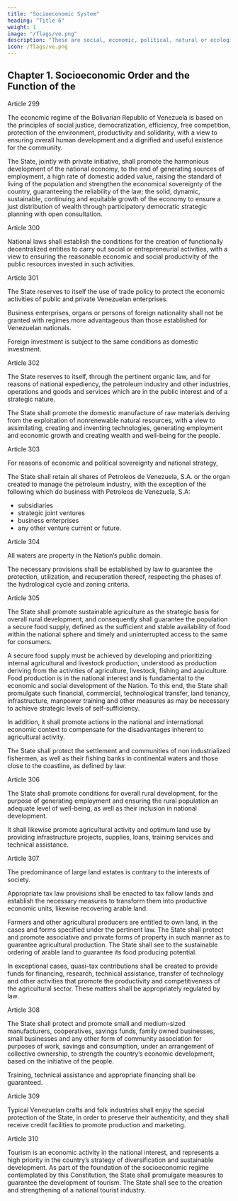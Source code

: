 ```yaml
---
title: "Socioeconomic System"
heading: "Title 6"
weight: 1
image: "/flags/ve.png"
description: "These are social, economic, political, natural or ecological circumstances which seriously affect the nation's security, institutions and citizens"
icon: /flags/ve.png
---
```




## Chapter 1. Socioeconomic Order and the Function of the


Article 299

The economic regime of the Bolivarian Republic of Venezuela is based on the principles of social justice, democratization, efficiency, free competition, protection of the environment, productivity and solidarity, with a view to ensuring overall human development and a dignified and useful existence for the community. 

The State, jointly with private initiative, shall promote the harmonious development of the national economy, to the end of generating sources of employment, a high rate of domestic added value, raising the standard of living of the population and strengthen the economical sovereignty of the country, guaranteeing the reliability of the law; the solid, dynamic, sustainable, continuing and equitable growth of the economy to ensure a just  distribution of wealth through participatory democratic strategic planning with open consultation.

Article 300

National laws shall establish the conditions for the creation of functionally decentralized entities to carry out social or entrepreneurial activities, with a view to ensuring the reasonable economic and social productivity of the public resources invested in such activities.

Article 301

The State reserves to itself the use of trade policy to protect the economic activities of public and private Venezuelan enterprises. 

Business enterprises, organs or persons of foreign nationality shall not be granted with regimes more advantageous than those established for Venezuelan nationals. 

Foreign investment is subject to the same conditions as domestic investment.


Article 302

The State reserves to itself, through the pertinent organic law, and for reasons of national expediency, the petroleum industry and other industries, operations and goods and services which are in the public interest and of a strategic nature. 

The State shall promote the domestic manufacture of raw materials deriving from the exploitation of nonrenewable natural resources, with a view to assimilating, creating and inventing technologies, generating employment and economic growth and creating wealth and well-being for the people.


Article 303

For reasons of economic and political sovereignty and national strategy, 

The State shall retain all shares of Petroleos de Venezuela, S.A. or the organ created to manage the petroleum industry, with the exception of the following which do business with Petroleos de Venezuela, S.A:
- subsidiaries
- strategic joint ventures
- business enterprises
- any other venture current or future.


Article 304

All waters are property in the Nation’s public domain. 

The necessary provisions shall be established by law to guarantee the protection, utilization, and recuperation thereof, respecting the phases of the hydrological cycle and zoning criteria.


Article 305

The State shall promote sustainable agriculture as the strategic basis for overall rural development, and consequently shall guarantee the population a secure food supply, defined as the sufficient and stable availability of food within the national sphere and timely and uninterrupted access to the same for consumers. 

A secure food supply must be achieved by developing and prioritizing internal agricultural and livestock production, understood as production deriving from the activities of agriculture, livestock, fishing and aquiculture. Food production is in the national interest and is fundamental to the economic and social development of the Nation. To this end, the State shall promulgate such financial, commercial, technological transfer, land tenancy, infrastructure, manpower training and other measures as may be necessary to achieve strategic levels of self-sufficiency. 

In addition, it shall promote actions in the national and international economic context to compensate for the disadvantages inherent to agricultural activity. 

The State shall protect the settlement and communities of non industrialized fishermen, as well as their fishing banks in continental waters and those close to the coastline, as defined by law.

Article 306

The State shall promote conditions for overall rural development, for the purpose of generating employment and ensuring the rural population an adequate level of well-being, as well as their inclusion in national development. 

It shall likewise promote agricultural activity and optimum land use by providing infrastructure projects, supplies, loans, training services and technical assistance.

Article 307

The predominance of large land estates is contrary to the interests of society.

Appropriate tax law provisions shall be enacted to tax fallow lands and establish the necessary measures to transform them into productive economic units, likewise recovering arable land. 

Farmers and other agricultural producers are entitled to own land, in the cases and forms specified under the pertinent law. The State shall protect
and promote associative and private forms of property in such manner as to guarantee agricultural production. The State shall see to the sustainable ordering of arable land to guarantee its food producing potential.

In exceptional cases, quasi-tax contributions shall be created to provide funds for financing, research, technical assistance, transfer of technology and other activities that promote the productivity and competitiveness of the agricultural sector. These matters shall be appropriately regulated by law.

Article 308

The State shall protect and promote small and medium-sized manufacturers, cooperatives, savings funds, family owned businesses, small businesses and any other form of community association for purposes of work, savings and consumption, under an arrangement of collective ownership, to strength the country’s economic development, based on the initiative of the people. 

Training, technical assistance and appropriate financing shall be guaranteed.

Article 309

Typical Venezuelan crafts and folk industries shall enjoy the special protection of the State, in order to preserve their authenticity, and they shall receive credit facilities to promote production and marketing.

Article 310

Tourism is an economic activity in the national interest, and represents a high priority in the country’s strategy of diversification and sustainable development. As part of the foundation of the socioeconomic regime contemplated by this Constitution, the State shall promulgate measures to guarantee the development of tourism. The State shall see to the creation and strengthening of a national tourist industry.


